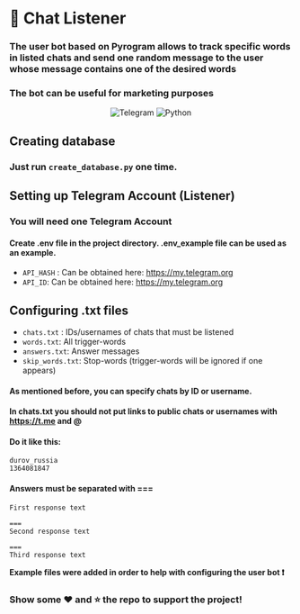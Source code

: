 # 🤖 Chat Listener

### The user bot based on Pyrogram allows to track specific words in listed chats and send one random message to the user whose message contains one of the desired words

### The bot can be useful for marketing purposes

<div align="center">
<img alt="Telegram" src="https://img.shields.io/badge/Telegram-blue?&style=for-the-badge&logoColor=white&logo=telegram"/>
<img alt="Python" src="https://img.shields.io/badge/python-%2314354C.svg?&style=for-the-badge&logo=python&logoColor=white"/>
</div>

## Creating database

### Just run `create_database.py` one time.

## Setting up Telegram Account (Listener)

### You will need one Telegram Account

#### Create .env file in the project directory. .env_example file can be used as an example.

- `API_HASH` : Can be obtained here: https://my.telegram.org
- `API_ID`: Can be obtained here: https://my.telegram.org

## Configuring .txt files

- `chats.txt` : IDs/usernames of chats that must be listened
- `words.txt`: All trigger-words
- `answers.txt`: Answer messages
- `skip_words.txt`: Stop-words (trigger-words will be ignored if one appears)

#### As mentioned before, you can specify chats by ID or username.

#### In chats.txt you should not put links to public chats or usernames with https://t.me and @

#### Do it like this:

```text
durov_russia
1364081847
```

#### Answers must be separated with ===

```text
First response text

===
Second response text

===
Third response text
```

**Example files were added in order to help with configuring the user bot ❗**

### Show some ❤️ and ⭐ the repo to support the project!